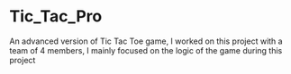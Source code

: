 # Tic_Tac_Pro
An advanced version of Tic Tac Toe game, I worked on this project with a team of 4 members, I mainly focused on the logic of the game during this project
